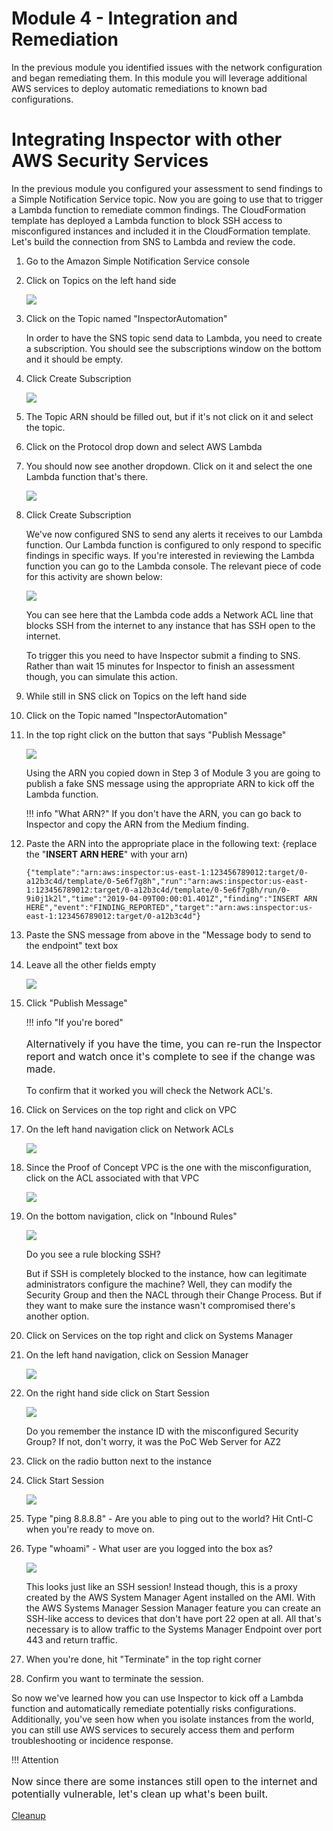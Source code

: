Module 4 - Integration and Remediation
======================================

In the previous module you identified issues with the network configuration and began remediating them. In this module you will leverage additional AWS services to deploy automatic remediations to known bad configurations. 

Integrating Inspector with other AWS Security Services
======================================================

In the previous module you configured your assessment to send findings to a Simple Notification Service topic. Now you are going to use that to trigger a Lambda function to remediate common findings. The CloudFormation template has deployed a Lambda function to block SSH access to misconfigured instances and included it in the CloudFormation template. Let's build the connection from SNS to Lambda and review the code.

1.	Go to the Amazon Simple Notification Service console

2.	Click on Topics on the left hand side

	![](./images/mod4-1-sns-topics.png)

3.	Click on the Topic named "InspectorAutomation"

	In order to have the SNS topic send data to Lambda, you need to create a subscription. You should see the subscriptions window on the bottom and it should be empty.

4.	Click Create Subscription

	![](./images/mod4-2-subscription.png)

5.	The Topic ARN should be filled out, but if it's not click on it and select the topic.

6.	Click on the Protocol drop down and select AWS Lambda

7.	You should now see another dropdown. Click on it and select the one Lambda function that's there.

	![](./images/mod4-3-create-subscription.png)

8.	Click Create Subscription

	We've now configured SNS to send any alerts it receives to our Lambda function. Our Lambda function is configured to only respond to specific findings in specific ways. If you're interested in reviewing the Lambda function you can go to the Lambda console. The relevant piece of code for this activity are shown below:

	![](./images/mod4-13-lambda-code.png)

	You can see here that the Lambda code adds a Network ACL line that blocks SSH from the internet to any instance that has SSH open to the internet.

	To trigger this you need to have Inspector submit a finding to SNS. Rather than wait 15 minutes for Inspector to finish an assessment though, you can simulate this action.

9.	While still in SNS click on Topics on the left hand side

10.	Click on the Topic named "InspectorAutomation"

11.	In the top right click on the button that says "Publish Message"

	![](./images/mod4-4-publish.png)

	Using the ARN you copied down in Step 3 of Module 3 you are going to publish a fake SNS message using the appropriate ARN to kick off the Lambda function.

	!!! info "What ARN?"
		If you don't have the ARN, you can go back to Inspector and copy the ARN from the Medium finding.

12.	Paste the ARN into the appropriate place in the following text: {replace the "**INSERT ARN HERE**" with your arn)

	``` 
	{"template":"arn:aws:inspector:us-east-1:123456789012:target/0-a12b3c4d/template/0-5e6f7g8h","run":"arn:aws:inspector:us-east-1:123456789012:target/0-a12b3c4d/template/0-5e6f7g8h/run/0-9i0j1k2l","time":"2019-04-09T00:00:01.401Z","finding":"INSERT ARN HERE","event":"FINDING_REPORTED","target":"arn:aws:inspector:us-east-1:123456789012:target/0-a12b3c4d"}
	```

13.	Paste the SNS message from above in the "Message body to send to the endpoint" text box

14.	Leave all the other fields empty

	![](./images/mod4-5-message.png)

15.	Click "Publish Message"

	!!! info "If you're bored"
		<p style="font-size:16px;">
		Alternatively if you have the time, you can re-run the Inspector report and watch once it's complete to see if the change was made.
		</p>

	To confirm that it worked you will check the Network ACL's.

16.	Click on Services on the top right and click on VPC

17.	On the left hand navigation click on Network ACLs

	![](./images/mod4-6-vpc-nacls.png)

18.	Since the Proof of Concept VPC is the one with the misconfiguration, click on the ACL associated with that VPC

	![](./images/mod4-7-nacls.png)

19.	On the bottom navigation, click on "Inbound Rules"

	![](./images/mod4-8-nacl-rules.png)

	Do you see a rule blocking SSH?

	But if SSH is completely blocked to the instance, how can legitimate administrators configure the machine? Well, they can modify the Security Group and then the NACL through their Change Process. But if they want to make sure the instance wasn't compromised there's another option.

20.	Click on Services on the top right and click on Systems Manager

21.	On the left hand navigation, click on Session Manager

	![](./images/mod4-9-systems-manager.png)

22.	On the right hand side click on Start Session

	![](./images/mod4-10-session-manager.png)

	Do you remember the instance ID with the misconfigured Security Group? If not, don't worry, it was the PoC Web Server for AZ2

23.	Click on the radio button next to the instance

24.	Click Start Session

	![](./images/mod4-11-session-instances.png)

25.	Type "ping 8.8.8.8" - Are you able to ping out to the world? Hit Cntl-C when you're ready to move on.

26. Type "whoami" - What user are you logged into the box as?

	![](./images/mod4-12-active-session.png)

	This looks just like an SSH session! Instead though, this is a proxy created by the AWS System Manager Agent installed on the AMI. With the AWS Systems Manager Session Manager feature you can create an SSH-like access to devices that don't have port 22 open at all. All that's necessary is to allow traffic to the Systems Manager Endpoint over port 443 and return traffic.

27.	When you're done, hit "Terminate" in the top right corner

28.	Confirm you want to terminate the session.

So now we've learned how you can use Inspector to kick off a Lambda function and automatically remediate potentially risks configurations. Additionally, you've seen how when you isolate instances from the world, you can still use AWS services to securely access them and perform troubleshooting or incidence response.

!!! Attention
	<p style="font-size:16px;">
	Now since there are some instances still open to the internet and potentially vulnerable, let's clean up what's been built.
	</p>

[Cleanup](05-cleanup.md)
